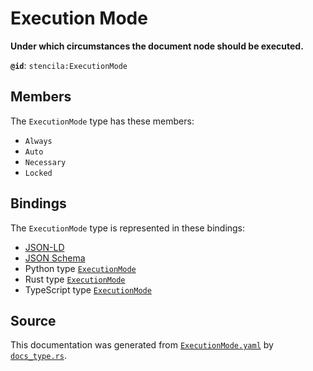# Execution Mode

**Under which circumstances the document node should be executed.**

**`@id`**: `stencila:ExecutionMode`

## Members

The `ExecutionMode` type has these members:

- `Always`
- `Auto`
- `Necessary`
- `Locked`

## Bindings

The `ExecutionMode` type is represented in these bindings:

- [JSON-LD](https://stencila.org/ExecutionMode.jsonld)
- [JSON Schema](https://stencila.org/ExecutionMode.schema.json)
- Python type [`ExecutionMode`](https://github.com/stencila/stencila/blob/main/python/python/stencila/types/execution_mode.py)
- Rust type [`ExecutionMode`](https://github.com/stencila/stencila/blob/main/rust/schema/src/types/execution_mode.rs)
- TypeScript type [`ExecutionMode`](https://github.com/stencila/stencila/blob/main/ts/src/types/ExecutionMode.ts)

## Source

This documentation was generated from [`ExecutionMode.yaml`](https://github.com/stencila/stencila/blob/main/schema/ExecutionMode.yaml) by [`docs_type.rs`](https://github.com/stencila/stencila/blob/main/rust/schema-gen/src/docs_type.rs).
